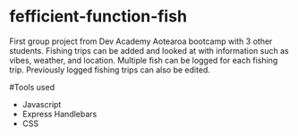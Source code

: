 
# fefficient-function-fish
First group project from Dev Academy Aotearoa bootcamp with 3 other students. 
Fishing trips can be added and looked at with information such as vibes, weather, and location. Multiple fish can be logged for each fishing trip. Previously logged fishing trips can also be edited.

#Tools used
- Javascript
- Express Handlebars
- CSS

